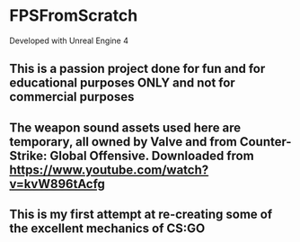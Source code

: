 # FPSFromScratch

Developed with Unreal Engine 4

## This is a passion project done for fun and for educational purposes ONLY and not for commercial purposes

## The weapon sound assets used here are temporary, all owned by Valve and from Counter-Strike: Global Offensive. Downloaded from https://www.youtube.com/watch?v=kvW896tAcfg

## This is my first attempt at re-creating some of the excellent mechanics of CS:GO
